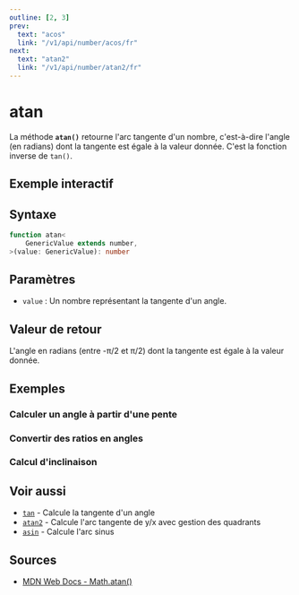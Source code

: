 ```yaml
---
outline: [2, 3]
prev:
  text: "acos"
  link: "/v1/api/number/acos/fr"
next:
  text: "atan2"
  link: "/v1/api/number/atan2/fr"
---
```


# atan

La méthode **`atan()`** retourne l'arc tangente d'un nombre, c'est-à-dire l'angle (en radians) dont la tangente est égale à la valeur donnée. C'est la fonction inverse de `tan()`.

## Exemple interactif

<MonacoTSEditor
  src="/v1/api/number/atan/examples/tryout.doc.ts"
  majorVersion="v1"
  height="250px"
/>

## Syntaxe

```typescript
function atan<
	GenericValue extends number,
>(value: GenericValue): number
```

## Paramètres

- `value` : Un nombre représentant la tangente d'un angle.

## Valeur de retour

L'angle en radians (entre -π/2 et π/2) dont la tangente est égale à la valeur donnée.

## Exemples

### Calculer un angle à partir d'une pente

<MonacoTSEditor
  	src="/v1/api/number/atan/examples/slopeAngle.doc.ts"
  	majorVersion="v1"
	height="450px"
/>

### Convertir des ratios en angles

<MonacoTSEditor
  	src="/v1/api/number/atan/examples/ratioToAngle.doc.ts"
  	majorVersion="v1"
	height="400px"
/>

### Calcul d'inclinaison

<MonacoTSEditor
  	src="/v1/api/number/atan/examples/inclination.doc.ts"
  	majorVersion="v1"
	height="500px"
/>

## Voir aussi

- [`tan`](/v1/api/number/tan/fr) - Calcule la tangente d'un angle
- [`atan2`](/v1/api/number/atan2/fr) - Calcule l'arc tangente de y/x avec gestion des quadrants
- [`asin`](/v1/api/number/asin/fr) - Calcule l'arc sinus

## Sources

- [MDN Web Docs - Math.atan()](https://developer.mozilla.org/fr/docs/Web/JavaScript/Reference/Global_Objects/Math/atan)
